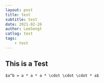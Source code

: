 ```yaml
---
layout: post
title: test 
subtitle: test
date: 2021-02-26
author: LeeSongt
catlog: test 
tags:
    - test 
--- 
```



## This is a Test 

```
$a^b = a * a * a * \cdot \cdot \cdot * a$
```